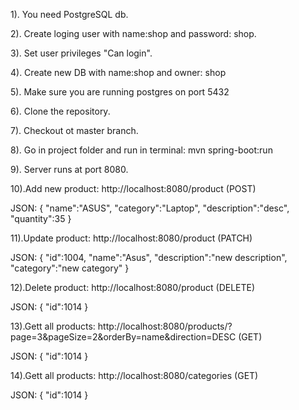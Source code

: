 1). You need PostgreSQL db.

2). Create loging user with name:shop and password: shop.

3). Set user privileges "Can login".

4). Create new DB with name:shop and owner: shop

5). Make sure you are running postgres on port 5432

6). Clone the repository.

7). Checkout ot master branch.

8). Go in project folder and run in terminal: mvn spring-boot:run

9). Server runs at port 8080.

10).Add new product: http://localhost:8080/product (POST)

JSON: 
  {
    "name":"ASUS",
    "category":"Laptop",
    "description":"desc",
    "quantity":35
  }
  
11).Update product: http://localhost:8080/product (PATCH)

JSON: 
  {
      "id":1004,
      "name":"Asus",
      "description":"new description",
      "category":"new category"
  }

12).Delete product: http://localhost:8080/product (DELETE)
  
 JSON: 
  {
      "id":1014
  }
  
13).Gett all products: http://localhost:8080/products/?page=3&pageSize=2&orderBy=name&direction=DESC (GET)
  
  JSON: 
  {
      "id":1014
  }
  
14).Gett all products: http://localhost:8080/categories (GET)
  
JSON: 
  {
      "id":1014
  }
  
  
